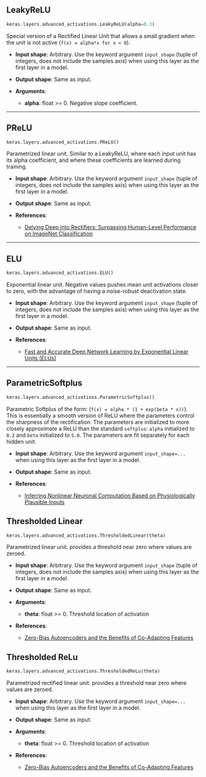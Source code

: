 
## LeakyReLU

```python
keras.layers.advanced_activations.LeakyReLU(alpha=0.3)
```

Special version of a Rectified Linear Unit that allows a small gradient when the unit is not active (`f(x) = alpha*x for x < 0`).


- __Input shape__: Arbitrary. Use the keyword argument `input_shape` (tuple of integers, does not include the samples axis) when using this layer as the first layer in a model.

- __Output shape__: Same as input.

- __Arguments__:
    - __alpha__: float >= 0. Negative slope coefficient.

---

## PReLU

```python
keras.layers.advanced_activations.PReLU()
```

Parametrized linear unit. Similar to a LeakyReLU, where each input unit has its alpha coefficient, and where these coefficients are learned during training.


- __Input shape__: Arbitrary. Use the keyword argument `input_shape` (tuple of integers, does not include the samples axis) when using this layer as the first layer in a model.

- __Output shape__: Same as input.

- __References__:
    - [Delving Deep into Rectifiers: Surpassing Human-Level Performance on ImageNet Classification](http://arxiv.org/pdf/1502.01852v1.pdf)

---

## ELU

```python
keras.layers.advanced_activations.ELU()
```

Exponential linear unit. Negative values pushes mean unit activations closer to zero, with the advantage of having a noise-robust deactivation state.


- __Input shape__: Arbitrary. Use the keyword argument `input_shape` (tuple of integers, does not include the samples axis) when using this layer as the first layer in a model.

- __Output shape__: Same as input.

- __References__:
    - [Fast and Accurate Deep Network Learning by Exponential Linear Units (ELUs)](http://arxiv.org/pdf/1511.07289v1.pdf)

---

## ParametricSoftplus

```python
keras.layers.advanced_activations.ParametricSoftplus()
```

Parametric Softplus of the form: (`f(x) = alpha * (1 + exp(beta * x))`). This is essentially a smooth version of ReLU where the parameters control the sharpness of the rectification. The parameters are initialized to more closely approximate a ReLU than the standard `softplus`: `alpha` initialized to `0.2` and `beta`  initialized to `5.0`. The parameters are fit separately for each hidden unit.

- __Input shape__: Arbitrary. Use the keyword argument `input_shape=...` when using this layer as the first layer in a model.

- __Output shape__: Same as input.

- __References__:
    - [Inferring Nonlinear Neuronal Computation Based on Physiologically Plausible Inputs](http://journals.plos.org/ploscompbiol/article?id=10.1371/journal.pcbi.1003143)

## Thresholded Linear

```python
keras.layers.advanced_activations.ThresholdedLinear(theta)
```

Parametrized linear unit. provides a threshold near zero where values are zeroed.


- __Input shape__: Arbitrary. Use the keyword argument `input_shape` (tuple of integers, does not include the samples axis) when using this layer as the first layer in a model.

- __Output shape__: Same as input.

- __Arguments__:
    - __theta__: float >= 0. Threshold location of activation

- __References__:
    - [Zero-Bias Autoencoders and the Benefits of Co-Adapting Features](http://arxiv.org/pdf/1402.3337.pdf)

## Thresholded ReLu

```python
keras.layers.advanced_activations.ThresholdedReLu(theta)
```

Parametrized rectified linear unit. provides a threshold near zero where values are zeroed.

- __Input shape__: Arbitrary. Use the keyword argument `input_shape=...` when using this layer as the first layer in a model.

- __Output shape__: Same as input.

- __Arguments__:
    - __theta__: float >= 0. Threshold location of activation

- __References__:
    - [Zero-Bias Autoencoders and the Benefits of Co-Adapting Features](http://arxiv.org/pdf/1402.3337.pdf)

